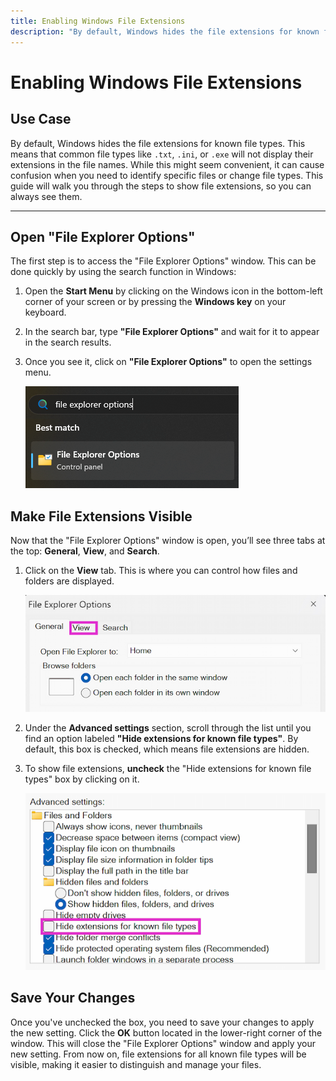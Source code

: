 ```yaml
---
title: Enabling Windows File Extensions
description: "By default, Windows hides the file extensions for known file types. This means that common file types like `.txt`, `.ini`, or `.exe` will not display their extensions in the file names."
---
```


# Enabling Windows File Extensions

## Use Case
By default, Windows hides the file extensions for known file types. This means that common file types like `.txt`, `.ini`, or `.exe` will not display their extensions in the file names. While this might seem convenient, it can cause confusion when you need to identify specific files or change file types. This guide will walk you through the steps to show file extensions, so you can always see them.

---

## Open "File Explorer Options"

The first step is to access the "File Explorer Options" window. This can be done quickly by using the search function in Windows:

1. Open the **Start Menu** by clicking on the Windows icon in the bottom-left corner of your screen or by pressing the **Windows key** on your keyboard.

2. In the search bar, type **"File Explorer Options"** and wait for it to appear in the search results.

3. Once you see it, click on **"File Explorer Options"** to open the settings menu.

   ![Start Menu Search Image](./images/windowssearchfileexploreroptions.webp)

## Make File Extensions Visible

Now that the "File Explorer Options" window is open, you’ll see three tabs at the top: **General**, **View**, and **Search**.

1. Click on the **View** tab. This is where you can control how files and folders are displayed.
   
    ![File Options View Tab Image](./images/fileexploreroptionsviewtabhighlight.webp)

2. Under the **Advanced settings** section, scroll through the list until you find an option labeled **"Hide extensions for known file types"**. By default, this box is checked, which means file extensions are hidden.
   
3. To show file extensions, **uncheck** the "Hide extensions for known file types" box by clicking on it.

   ![File Options Untick Option Image](./images/fileexploreroptionshideextensionsforknownfiletypeshighlight.webp)

## Save Your Changes

Once you've unchecked the box, you need to save your changes to apply the new setting. Click the **OK** button located in the lower-right corner of the window. This will close the "File Explorer Options" window and apply your new setting. From now on, file extensions for all known file types will be visible, making it easier to distinguish and manage your files.
